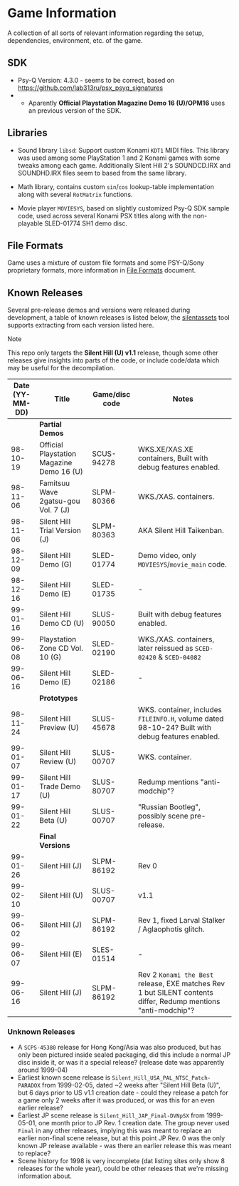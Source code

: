 # Game Information
A collection of all sorts of relevant information regarding the setup, dependencies, environment, etc. of the game.

## SDK

- Psy-Q Version: 4.3.0 - seems to be correct, based on https://github.com/lab313ru/psx_psyq_signatures
- - Aparently **Official Playstation Magazine Demo 16 (U)/OPM16** uses an previous version of the SDK.

## Libraries

- Sound library `libsd`: Support custom Konami `KDT1` MIDI files. This library was used among some PlayStation 1 and 2 Konami games with some tweaks among each game. Additionally Silent Hill 2's SOUNDCD.IRX and SOUNDHD.IRX files seem to based from the same library.

- Math library, contains custom `sin`/`cos` lookup-table implementation along with several `RotMatrix` functions.

- Movie player `MOVIESYS`, based on slightly customized Psy-Q SDK sample code, used across several Konami PSX titles along with the non-playable SLED-01774 SH1 demo disc.

## File Formats

Game uses a mixture of custom file formats and some PSY-Q/Sony proprietary formats, more information in [File Formats](/docs/File%20Formats.md) document.

## Known Releases

Several pre-release demos and versions were released during development, a table of known releases is listed below, the [silentassets](/tools/silentassets/extract.py) tool supports extracting from each version listed here.

> [!NOTE]  
> This repo only targets the **Silent Hill (U) v1.1** release, though some other releases give insights into parts of the code, or include code/data which may be useful for the decompilation.

| Date (YY-MM-DD) | Title | Game/disc code | Notes |
|-|-|-|-|
|  | **Partial Demos** |  |  |
| 98-10-19 | Official Playstation Magazine Demo 16 (U) | SCUS-94278 | WKS.XE/XAS.XE containers, Built with debug features enabled. |
| 98-11-06 | Famitsuu Wave 2gatsu-gou Vol. 7 (J) | SLPM-80366 | WKS./XAS. containers. |
| 98-11-06 | Silent Hill Trial Version (J) | SLPM-80363 | AKA Silent Hill Taikenban. |
| 98-12-09 | Silent Hill Demo (G) | SLED-01774 | Demo video, only `MOVIESYS`/`movie_main` code. |
| 98-12-16 | Silent Hill Demo (E) | SLED-01735 | - |
| 99-01-16 | Silent Hill Demo CD (U) | SLUS-90050 | Built with debug features enabled. |
| 99-06-08 | Playstation Zone CD Vol. 10 (G) | SLED-02190 | WKS./XAS. containers, later reissued as `SCED-02420` & `SCED-04082` |
| 99-06-16 | Silent Hill Demo (E) | SLED-02186 | - |
|  | **Prototypes** |  |  |
| 98-11-24 | Silent Hill Preview (U) | SLUS-45678 | WKS. container, includes `FILEINFO.H`, volume dated 98-10-24? Built with debug features enabled. |
| 99-01-07 | Silent Hill Review (U) | SLUS-00707 | WKS. container. |
| 99-01-17 | Silent Hill Trade Demo (U) | SLUS-80707 | Redump mentions "anti-modchip"? |
| 99-01-22 | Silent Hill Beta (U) | SLUS-00707 | "Russian Bootleg", possibly scene pre-release. |
|  | **Final Versions** |  |  |
| 99-01-26 | Silent Hill (J) | SLPM-86192 | Rev 0 |
| 99-02-10 | Silent Hill (U) | SLUS-00707 | v1.1 |
| 99-06-02 | Silent Hill (J) | SLPM-86192 | Rev 1, fixed Larval Stalker / Aglaophotis glitch. |
| 99-06-07 | Silent Hill (E) | SLES-01514 | - |
| 99-06-16 | Silent Hill (J) | SLPM-86192 | Rev 2 `Konami the Best` release, EXE matches Rev 1 but SILENT contents differ, Redump mentions "anti-modchip"? |

### Unknown Releases

- A `SCPS-45380` release for Hong Kong/Asia was also produced, but has only been pictured inside sealed packaging, did this include a normal JP disc inside it, or was it a special release? (release date was apparently around 1999-04)
- Earliest known scene release is `Silent_Hill_USA_PAL_NTSC_Patch-PARADOX` from 1999-02-05, dated ~2 weeks after "Silent Hill Beta (U)", but 6 days prior to US v1.1 creation date - could they release a patch for a game only 2 weeks after it was produced, or was this for an even earlier release?
- Earliest JP scene release is `Silent_Hill_JAP_Final-DVNpSX` from 1999-05-01, one month prior to JP Rev. 1 creation date. The group never used `Final` in any other releases, implying this was meant to replace an earlier non-final scene release, but at this point JP Rev. 0 was the only known JP release available - was there an earlier release this was meant to replace?
- Scene history for 1998 is very incomplete (dat listing sites only show 8 releases for the whole year), could be other releases that we're missing information about.

